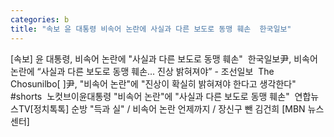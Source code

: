 ```yaml
---
categories: b
title: "속보 윤 대통령 비속어 논란에 사실과 다른 보도로 동맹 훼손  한국일보"
---
```

[속보] 윤 대통령, 비속어 논란에 "사실과 다른 보도로 동맹 훼손"&nbsp;&nbsp;한국일보尹, 비속어 논란에 “사실과 다른 보도로 동맹 훼손... 진상 밝혀져야” - 조선일보&nbsp;&nbsp;The Chosunilbo[ ]尹, "비속어 논란"에 "진상이 확실히 밝혀져야 한다고 생각한다" #shorts&nbsp;&nbsp;노컷브이윤대통령 "비속어 논란"에 "사실과 다른 보도로 동맹 훼손"&nbsp;&nbsp;연합뉴스TV[정치톡톡] 순방 "득과 실" / 비속어 논란 언제까지 / 장신구 뺀 김건희 [MBN 뉴스센터]&nbsp;